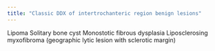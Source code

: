 ```yaml
---
title: "Classic DDX of intertrochanteric region benign lesions"
---
```

Lipoma
Solitary bone cyst
Monostotic fibrous dysplasia
Liposclerosing myxofibroma (geographic lytic lesion with sclerotic margin)

